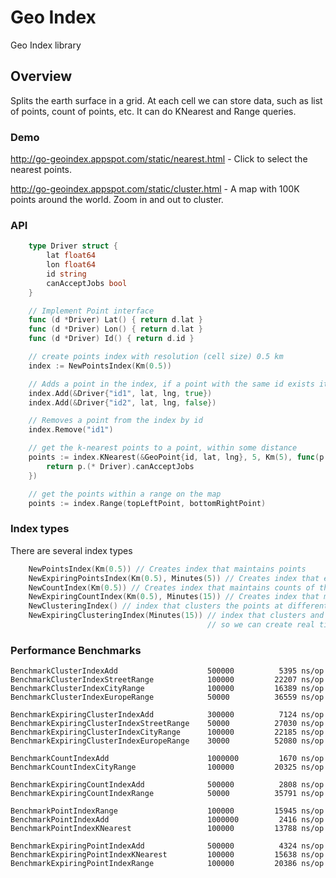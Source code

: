 # Geo Index

Geo Index library

## Overview

Splits the earth surface in a grid. At each cell we can store data, such as list of points, count of points, etc. It can do KNearest and Range queries.

### Demo

http://go-geoindex.appspot.com/static/nearest.html - Click to select the nearest points.

http://go-geoindex.appspot.com/static/cluster.html - A map with 100K points around the world. Zoom in and out to cluster. 

### API

```go
    type Driver struct {
        lat float64
        lon float64
        id string
        canAcceptJobs bool
    }

    // Implement Point interface
    func (d *Driver) Lat() { return d.lat }
    func (d *Driver) Lon() { return d.lat }
    func (d *Driver) Id() { return d.id }

    // create points index with resolution (cell size) 0.5 km
    index := NewPointsIndex(Km(0.5))

    // Adds a point in the index, if a point with the same id exists it's removed and the new one is added
    index.Add(&Driver{"id1", lat, lng, true})
    index.Add(&Driver{"id2", lat, lng, false})

    // Removes a point from the index by id
    index.Remove("id1")

    // get the k-nearest points to a point, within some distance
    points := index.KNearest(&GeoPoint{id, lat, lng}, 5, Km(5), func(p Point) bool {
        return p.(* Driver).canAcceptJobs
    })

    // get the points within a range on the map
    points := index.Range(topLeftPoint, bottomRightPoint)
```

### Index types

There are several index types

```go
    NewPointsIndex(Km(0.5)) // Creates index that maintains points
    NewExpiringPointsIndex(Km(0.5), Minutes(5)) // Creates index that expires the points after some interval
    NewCountIndex(Km(0.5)) // Creates index that maintains counts of the points in each cell
    NewExpiringCountIndex(Km(0.5), Minutes(15)) // Creates index that maintains expiring count
    NewClusteringIndex() // index that clusters the points at different zoom levels, so we can create maps
    NewExpiringClusteringIndex(Minutes(15)) // index that clusters and expires the points at different zoom levels
                                            // so we can create real time maps of customer request, etc in the driver app
```

### Performance Benchmarks

    BenchmarkClusterIndexAdd                    500000          5395 ns/op
    BenchmarkClusterIndexStreetRange            100000         22207 ns/op
    BenchmarkClusterIndexCityRange              100000         16389 ns/op
    BenchmarkClusterIndexEuropeRange            50000          36559 ns/op

    BenchmarkExpiringClusterIndexAdd            300000          7124 ns/op
    BenchmarkExpiringClusterIndexStreetRange    50000          27030 ns/op
    BenchmarkExpiringClusterIndexCityRange      100000         22185 ns/op
    BenchmarkExpiringClusterIndexEuropeRange    30000          52080 ns/op

    BenchmarkCountIndexAdd                      1000000         1670 ns/op
    BenchmarkCountIndexCityRange                100000         20325 ns/op

    BenchmarkExpiringCountIndexAdd              500000          2808 ns/op
    BenchmarkExpiringCountIndexRange            50000          35791 ns/op

    BenchmarkPointIndexRange                    100000         15945 ns/op
    BenchmarkPointIndexAdd                      1000000         2416 ns/op
    BenchmarkPointIndexKNearest                 100000         13788 ns/op

    BenchmarkExpiringPointIndexAdd              500000          4324 ns/op
    BenchmarkExpiringPointIndexKNearest         100000         15638 ns/op
    BenchmarkExpiringPointIndexRange            100000         20386 ns/op

